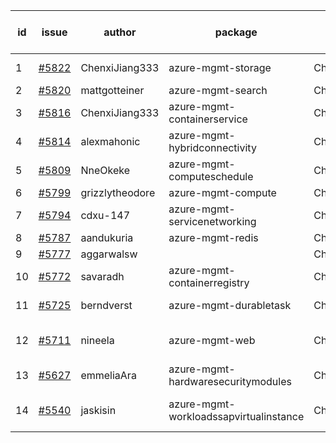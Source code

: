 | id | issue | author | package | assignee | bot advice | created date of issue | target release date | date from target |
| ------ | ------ | ------ | ------ | ------ | ------ | ------ | ------ | :-----: |
| 1 | [#5822](https://github.com/Azure/sdk-release-request/issues/5822) | ChenxiJiang333 | azure-mgmt-storage | ChenxiJiang333 | new issue. MultiAPI | 01-15 | fail to get. |  |
| 2 | [#5820](https://github.com/Azure/sdk-release-request/issues/5820) | mattgotteiner | azure-mgmt-search | ChenxiJiang333 | HoldOn. | 01-13 | 02-28 |  |
| 3 | [#5816](https://github.com/Azure/sdk-release-request/issues/5816) | ChenxiJiang333 | azure-mgmt-containerservice | ChenxiJiang333 | new comment. | 01-13 | fail to get. |  |
| 4 | [#5814](https://github.com/Azure/sdk-release-request/issues/5814) | alexmahonic | azure-mgmt-hybridconnectivity | ChenxiJiang333 | HoldOn. TypeSpec. | 01-10 | 01-24 |  |
| 5 | [#5809](https://github.com/Azure/sdk-release-request/issues/5809) | NneOkeke | azure-mgmt-computeschedule | ChenxiJiang333 | TypeSpec. | 01-09 | 01-24 |  |
| 6 | [#5799](https://github.com/Azure/sdk-release-request/issues/5799) | grizzlytheodore | azure-mgmt-compute | ChenxiJiang333 |  | 01-06 | 01-24 |  |
| 7 | [#5794](https://github.com/Azure/sdk-release-request/issues/5794) | cdxu-147 | azure-mgmt-servicenetworking | ChenxiJiang333 |  | 12-26 | 01-24 |  |
| 8 | [#5787](https://github.com/Azure/sdk-release-request/issues/5787) | aandukuria | azure-mgmt-redis | ChenxiJiang333 |  | 12-16 | 01-23 |  |
| 9 | [#5777](https://github.com/Azure/sdk-release-request/issues/5777) | aggarwalsw |  | ChenxiJiang333 |  | 12-11 |  | 0 |
| 10 | [#5772](https://github.com/Azure/sdk-release-request/issues/5772) | savaradh | azure-mgmt-containerregistry | ChenxiJiang333 | HoldOn. | 12-09 | 01-25 |  |
| 11 | [#5725](https://github.com/Azure/sdk-release-request/issues/5725) | berndverst | azure-mgmt-durabletask | ChenxiJiang333 | FirstBeta. TypeSpec. | 11-15 | 02-21 |  |
| 12 | [#5711](https://github.com/Azure/sdk-release-request/issues/5711) | nineela | azure-mgmt-web | ChenxiJiang333 | new comment. HoldOn. | 11-11 | 01-25 |  |
| 13 | [#5627](https://github.com/Azure/sdk-release-request/issues/5627) | emmeliaAra | azure-mgmt-hardwaresecuritymodules | ChenxiJiang333 | HoldOn. | 10-22 | 12-27 |  |
| 14 | [#5540](https://github.com/Azure/sdk-release-request/issues/5540) | jaskisin | azure-mgmt-workloadssapvirtualinstance | ChenxiJiang333 | FirstGA. HoldOn. TypeSpec. | 09-27 | 01-25 |  |
